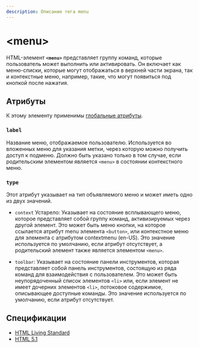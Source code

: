 ```yaml
---
description: Описание тега menu
---
```


# &lt;menu&gt;

HTML-элемент **`<menu>`** представляет группу команд, которые пользователь может выполнить или активировать. Он включает как меню-списки, которые могут отображаться в верхней части экрана, так и контекстные меню, например, такие, что могут появиться под кнопкой после нажатия.

## Атрибуты

К этому элементу применимы [глобальные атрибуты](./uni-attr.md).

### `label`

Название меню, отображаемое пользователю. Используется во вложенных меню для указания метки, через которую можно получить доступ к подменю. Должно быть указано только в том случае, если родительским элементом является `<menu>` в состоянии контекстного меню.

### `type`

Этот атрибут указывает на тип объявляемого меню и может иметь одно из двух значений.

-   `context` Устарело: Указывает на состояние всплывающего меню, которое представляет собой группу команд, активизируемых через другой элемент. Это может быть меню кнопки, на которое ссылается атрибут menu элемента `<button>`, или контекстное меню для элемента с атрибутом contextmenu (en-US). Это значение используется по умолчанию, если атрибут отсутствует, а родительский элемент также является элементом `<menu>`.

-   `toolbar`: Указывает на состояние панели инструментов, которая представляет собой панель инструментов, состоящую из ряда команд для взаимодействия с пользователем. Это может быть неупорядоченный список элементов `<li>` или, если элемент не имеет дочерних элементов `<li>`, потоковое содержимое, описывающее доступные команды. Это значение используется по умолчанию, если атрибут отсутствует.

## Спецификации

-   [HTML Living Standard](https://html.spec.whatwg.org/multipage/grouping-content.html#the-menu-element)
-   [HTML 5.1](https://www.w3.org/TR/html51/interactive-elements.html#the-menu-element)
